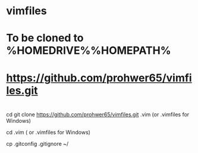 # vimfiles 
# To be cloned to %HOMEDRIVE%%HOMEPATH%
# https://github.com/prohwer65/vimfiles.git
# 

cd
git clone https://github.com/prohwer65/vimfiles.git .vim  (or .vimfiles for Windows)


cd .vim  ( or .vimfiles for Windows)

cp .gitconfig .gitignore  ~/
